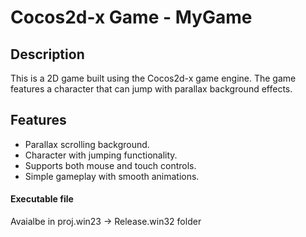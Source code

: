 # Cocos2d-x Game - MyGame

## Description
This is a 2D game built using the Cocos2d-x game engine. The game features a character that can jump with parallax background effects.

## Features
- Parallax scrolling background.
- Character with jumping functionality.
- Supports both mouse and touch controls.
- Simple gameplay with smooth animations.

#### Executable file
Avaialbe in proj.win23 -> Release.win32 folder
